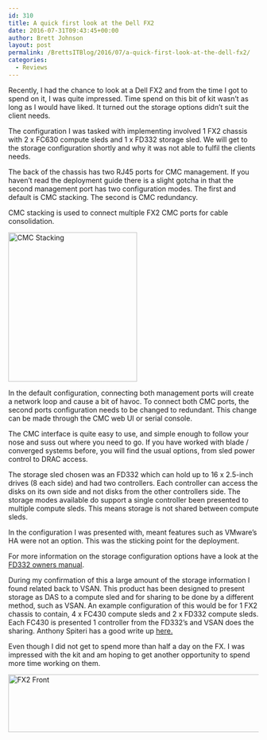 ```yaml
---
id: 310
title: A quick first look at the Dell FX2
date: 2016-07-31T09:43:45+00:00
author: Brett Johnson
layout: post
permalink: /BrettsITBlog/2016/07/a-quick-first-look-at-the-dell-fx2/
categories:
  - Reviews
---
```

Recently, I had the chance to look at a Dell FX2 and from the time I got to spend on it, I was quite impressed. Time spend on this bit of kit wasn&#8217;t as long as I would have liked. It turned out the storage options didn&#8217;t suit the client needs.

The configuration I was tasked with implementing involved 1 FX2 chassis with 2 x FC630 compute sleds and 1 x FD332 storage sled. We will get to the storage configuration shortly and why it was not able to fulfil the clients needs.

The back of the chassis has two RJ45 ports for CMC management. If you haven&#8217;t read the deployment guide there is a slight gotcha in that the second management port has two configuration modes. The first and default is CMC stacking. The second is CMC redundancy.

CMC stacking is used to connect multiple FX2 CMC ports for cable consolidation.

[<img class="alignnone size-medium wp-image-314" src="https://sdbrett.com/assets/images/2016/07/CMC-Stacking-259x300.png" alt="CMC Stacking" width="259" height="300" srcset="https://sdbrett.com/assets/images2016/07/CMC-Stacking-259x300.png 259w, https://sdbrett.com/assets/images2016/07/CMC-Stacking.png 712w" sizes="(max-width: 259px) 100vw, 259px" />](https://sdbrett.com/assets/images/2016/07/CMC-Stacking.png)

In the default configuration, connecting both management ports will create a network loop and cause a bit of havoc. To connect both CMC ports, the second ports configuration needs to be changed to redundant. This change can be made through the CMC web UI or serial console.

The CMC interface is quite easy to use, and simple enough to follow your nose and suss out where you need to go. If you have worked with blade / converged systems before, you will find the usual options, from sled power control to DRAC access.

The storage sled chosen was an FD332 which can hold up to 16 x 2.5-inch drives (8 each side) and had two controllers. Each controller can access the disks on its own side and not disks from the other controllers side. The storage modes available do support a single controller been presented to multiple compute sleds. This means storage is not shared between compute sleds.

In the configuration I was presented with, meant features such as VMware&#8217;s HA were not an option. This was the sticking point for the deployment.

For more information on the storage configuration options have a look at the [FD332 owners manual](http://www.dell.com/support/manuals/us/en/19/poweredge-fx2/FD332OwnersManual-v1/Single-PERC-and-joined-mode-mapping-configurations?guid=GUID-2213E915-D90D-4323-B3DF-C1E6B20CEECD&lang=en-us).

During my confirmation of this a large amount of the storage information I found related back to VSAN. This product has been designed to present storage as DAS to a compute sled and for sharing to be done by a different method, such as VSAN. An example configuration of this would be for 1 FX2 chassis to contain, 4 x FC430 compute sleds and 2 x FD332 compute sleds. Each FC430 is presented 1 controller from the FD332&#8217;s and VSAN does the sharing. Anthony Spiteri has a good write up [here.](http://anthonyspiteri.net/dell-poweredge-fx2-vsan-disk-configuration-steps/)

Even though I did not get to spend more than half a day on the FX. I was impressed with the kit and am hoping to get another opportunity to spend more time working on them.

[<img class="alignnone  wp-image-312" src="https://sdbrett.com/assets/images/2016/07/peFX2s_2x_fc430_1_8_2x_fc43-300x59.jpg" alt="FX2 Front" width="590" height="116" srcset="https://sdbrett.com/assets/images2016/07/peFX2s_2x_fc430_1_8_2x_fc43-300x59.jpg 300w, https://sdbrett.com/assets/images2016/07/peFX2s_2x_fc430_1_8_2x_fc43-768x150.jpg 768w, https://sdbrett.com/assets/images2016/07/peFX2s_2x_fc430_1_8_2x_fc43.jpg 870w" sizes="(max-width: 590px) 100vw, 590px" />](https://sdbrett.com/assets/images/2016/07/peFX2s_2x_fc430_1_8_2x_fc43.jpg)